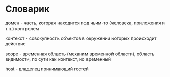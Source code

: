 # Словарик

домен - часть, которая находится под чьим-то (человека, приложения и т.п.) контролем

контекст - совокупность объектов в окружении которых происходит действие

scope - временная область (механим временной области), область видимости, по сути как контекст, но временный

host - владелец принимающий гостей